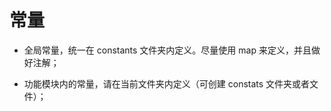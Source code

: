 # 常量

- 全局常量，统一在 constants 文件夹内定义。尽量使用 map 来定义，并且做好注解；

- 功能模块内的常量，请在当前文件夹内定义（可创建 constats 文件夹或者文件）；
